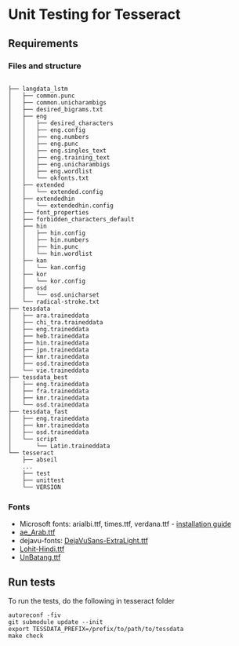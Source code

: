 # Unit Testing for Tesseract


## Requirements

### Files and structure
```

├── langdata_lstm
│   ├── common.punc
│   ├── common.unicharambigs
│   ├── desired_bigrams.txt
│   ├── eng
│   │   ├── desired_characters
│   │   ├── eng.config
│   │   ├── eng.numbers
│   │   ├── eng.punc
│   │   ├── eng.singles_text
│   │   ├── eng.training_text
│   │   ├── eng.unicharambigs
│   │   ├── eng.wordlist
│   │   └── okfonts.txt
│   ├── extended
│   │   └── extended.config
│   ├── extendedhin
│   │   └── extendedhin.config
│   ├── font_properties
│   ├── forbidden_characters_default
│   ├── hin
│   │   ├── hin.config
│   │   ├── hin.numbers
│   │   ├── hin.punc
│   │   └── hin.wordlist
│   ├── kan
│   │   └── kan.config
│   ├── kor
│   │   └── kor.config
│   ├── osd
│   │   └── osd.unicharset
│   └── radical-stroke.txt
├── tessdata
│   ├── ara.traineddata
│   ├── chi_tra.traineddata
│   ├── eng.traineddata
│   ├── heb.traineddata
│   ├── hin.traineddata
│   ├── jpn.traineddata
│   ├── kmr.traineddata
│   ├── osd.traineddata
│   └── vie.traineddata
├── tessdata_best
│   ├── eng.traineddata
│   ├── fra.traineddata
│   ├── kmr.traineddata
│   └── osd.traineddata
├── tessdata_fast
│   ├── eng.traineddata
│   ├── kmr.traineddata
│   ├── osd.traineddata
│   └── script
│       └── Latin.traineddata
└── tesseract
    ├── abseil
    ...
    ├── test
    ├── unittest
    └── VERSION
```

### Fonts

* Microsoft fonts: arialbi.ttf, times.ttf, verdana.ttf - [installation guide](https://www.makeuseof.com/tag/how-to-install-microsoft-core-fonts-in-ubuntu-linux/)
* [ae_Arab.ttf](https://www.wfonts.com/download/data/2014/12/03/ae-arab/ae-arab.zip)
* dejavu-fonts: [DejaVuSans-ExtraLight.ttf](https://dejavu-fonts.github.io/Download.html)
* [Lohit-Hindi.ttf](https://raw.githubusercontent.com/pratul/packageofpractices/master/assets/fonts/Lohit-Hindi.ttf)
* [UnBatang.ttf](https://raw.githubusercontent.com/byrongibson/fonts/master/backup/truetype.original/unfonts-core/UnBatang.ttf)


## Run tests

To run the tests, do the following in tesseract folder

```
autoreconf -fiv
git submodule update --init
export TESSDATA_PREFIX=/prefix/to/path/to/tessdata
make check
```
